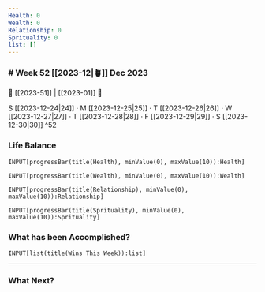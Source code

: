 ```yaml
---
Health: 0
Wealth: 0
Relationship: 0
Sprituality: 0
list: []
---
```

### # Week 52 [[2023-12|🪴]] Dec 2023

🌲 [[2023-51]] | [[2023-01]] 🌲


S [[2023-12-24|24]] · M [[2023-12-25|25]] · T [[2023-12-26|26]] · W [[2023-12-27|27]] · T [[2023-12-28|28]] · F [[2023-12-29|29]] · S [[2023-12-30|30]] ^52

### Life Balance

```meta-bind
INPUT[progressBar(title(Health), minValue(0), maxValue(10)):Health]
```
```meta-bind
INPUT[progressBar(title(Wealth), minValue(0), maxValue(10)):Wealth]
```
```meta-bind
INPUT[progressBar(title(Relationship), minValue(0), maxValue(10)):Relationship]
```
```meta-bind
INPUT[progressBar(title(Sprituality), minValue(0), maxValue(10)):Sprituality]
```

### What has been Accomplished?

```meta-bind
INPUT[list(title(Wins This Week)):list]
```

---
### What Next?
